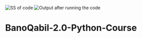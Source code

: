 ![SS of code](https://github.com/fahad123-arc/BanoQabil-2.0-Python-Course/assets/85051677/ad581e1f-981e-4d4f-aebf-2ed87021cbb2)
![Output after running the code](https://github.com/fahad123-arc/BanoQabil-2.0-Python-Course/assets/85051677/c7cc09d6-b3a2-4a11-98d3-bf831786efcc)
# BanoQabil-2.0-Python-Course
